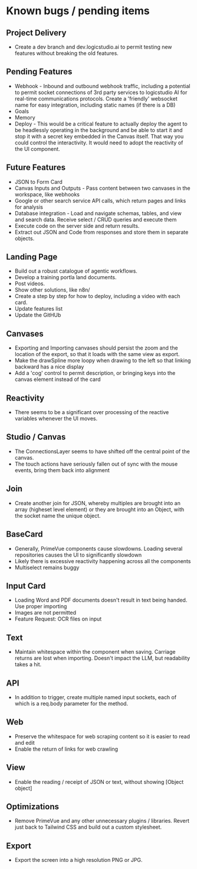 # Known bugs / pending items

## Project Delivery
- Create a dev branch and dev.logicstudio.ai to permit testing new features without breaking the old features.

## Pending Features
- Webhook - Inbound and outbound webhook traffic, including a potential to permit socket connections of 3rd party services to logicstudio AI for real-time communications protocols. Create a 'friendly' websocket name for easy integration, including static names (if there is a DB)
- Goals
- Memory
- Deploy - This would be a critical feature to actually deploy the agent to be headlessly operating in the background and be able to start it and stop it with a secret key embedded in the Canvas itself. That way you could control the interactivity. It would need to adopt the reactivity of the UI component.

## Future Features
- JSON to Form Card
- Canvas Inputs and Outputs - Pass content between two canvases in the workspace, like webhooks
- Google or other search service API calls, which return pages and links for analysis
- Database integration - Load and navigate schemas, tables, and view and search data. Receive select / CRUD queries and execute them
- Execute code on the server side and return results.
- Extract out JSON and Code from responses and store them in separate objects.

## Landing Page
- Build out a robust catalogue of agentic workflows.
- Develop a training portla land documents.
- Post videos.
- Show other solutions, like n8n/
- Create a step by step for how to deploy, including a video with each card.
- Update features list
- Update the GitHUb
## Canvases
- Exporting and Importing canvases should persist the zoom and the location of the export, so that it loads with the same view as export.
- Make the drawSpline more loopy when drawing to the left so that linking backward has a nice display
- Add a 'cog' control to permit description, or bringing keys into the canvas element instead of the card

## Reactivity
- There seems to be a significant over processing of the reactive variables whenever the UI moves.

## Studio / Canvas
- The ConnectionsLayer seems to have shifted off the central point of the canvas. 
- The touch actions have seriously fallen out of sync with the mouse events, bring them back into alignment

## Join
- Create another join for JSON, whereby multiples are brought into an array (higheset level element) or they are brought into an Object, with the socket name the unique object.

## BaseCard
-  Generally, PrimeVue components cause slowdowns. Loading several repositories causes the UI to significantly slowdown
- Likely there is excessive reactivity happening across all the components
- Multiselect remains buggy 

## Input Card
- Loading Word and PDF documents doesn't result in text being handed. Use proper importing
- Images are not permitted
- Feature Request: OCR files on input

## Text
- Maintain whitespace within the component when saving. Carriage returns are lost when importing. Doesn't impact the LLM, but readability takes a hit.

## API
- In addition to trigger, create multiple named input sockets, each of which is a req.body parameter for the method.

## Web
- Preserve the whitespace for web scraping content so it is easier to read and edit
- Enable the return of links for web crawling

## View
- Enable the reading / receipt of JSON or text, without showing [Object object]

## Optimizations
- Remove PrimeVue and any other unnecessary plugins / libraries. Revert just back to Tailwind CSS and build out a custom stylesheet.

## Export
- Export the screen into a high resolution PNG or JPG.
